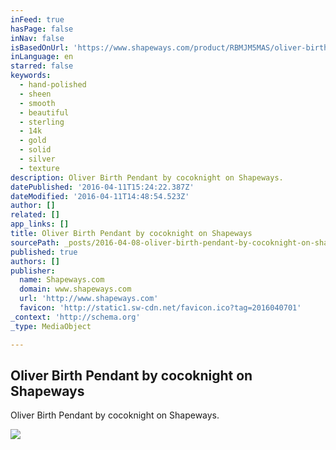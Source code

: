 ```yaml
---
inFeed: true
hasPage: false
inNav: false
isBasedOnUrl: 'https://www.shapeways.com/product/RBMJM5MAS/oliver-birth-pendant?li=shareProduct'
inLanguage: en
starred: false
keywords:
  - hand-polished
  - sheen
  - smooth
  - beautiful
  - sterling
  - 14k
  - gold
  - solid
  - silver
  - texture
description: Oliver Birth Pendant by cocoknight on Shapeways.
datePublished: '2016-04-11T15:24:22.387Z'
dateModified: '2016-04-11T14:48:54.523Z'
author: []
related: []
app_links: []
title: Oliver Birth Pendant by cocoknight on Shapeways
sourcePath: _posts/2016-04-08-oliver-birth-pendant-by-cocoknight-on-shapeways.md
published: true
authors: []
publisher:
  name: Shapeways.com
  domain: www.shapeways.com
  url: 'http://www.shapeways.com'
  favicon: 'http://static1.sw-cdn.net/favicon.ico?tag=2016040701'
_context: 'http://schema.org'
_type: MediaObject

---
```

<article style=""><h1>Oliver Birth Pendant by cocoknight on Shapeways</h1><p>Oliver Birth Pendant by cocoknight on Shapeways.</p><img src="https://s3-us-west-2.amazonaws.com/the-grid-img/p/6b65238a732d2e514d09c74ec8efc6b6764a3d2b.jpg" /></article>